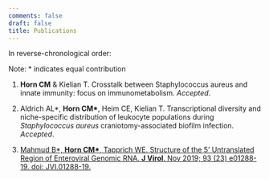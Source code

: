 ```yaml
---
comments: false
draft: false
title: Publications
---
```

In reverse-chronological order:

Note: * indicates equal contribution

1.	**Horn CM** & Kielian T. Crosstalk between Staphylococcus aureus and innate immunity: focus on immunometabolism. *Accepted*.

2.	Aldrich AL\*, **Horn CM\***, Heim CE, Kielian T. Transcriptional diversity and niche-specific distribution of leukocyte populations during *Staphylococcus aureus* craniotomy-associated biofilm infection. *Accepted*.

3.	[Mahmud B\*, **Horn CM\***, Tapprich WE. Structure of the 5’ Untranslated Region of Enteroviral Genomic RNA. **J Virol**. Nov 2019; 93 (23) e01288-19. doi: JVI.01288-19.](https://jvi.asm.org/content/93/23/e01288-19)

